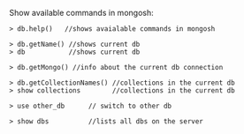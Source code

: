 Show available commands in mongosh:

    > db.help()   //shows avaialable commands in mongosh

    > db.getName() //shows current db
    > db           //shows current db

    > db.getMongo() //info about the current db connection

    > db.getCollectionNames() //collections in the current db
    > show collections        //collections in the current db

    > use other_db      // switch to other db

    > show dbs          //lists all dbs on the server
    

